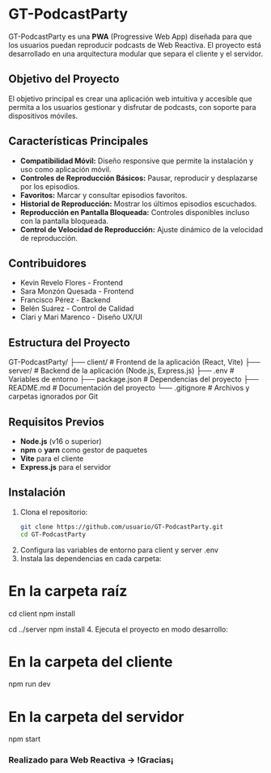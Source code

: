 # **GT-PodcastParty**

GT-PodcastParty es una **PWA** (Progressive Web App) diseñada para que los usuarios puedan reproducir podcasts de Web Reactiva. El proyecto está desarrollado en una arquitectura modular que separa el cliente y el servidor.

## **Objetivo del Proyecto**
El objetivo principal es crear una aplicación web intuitiva y accesible que permita a los usuarios gestionar y disfrutar de podcasts, con soporte para dispositivos móviles.

## **Características Principales**

- **Compatibilidad Móvil:** Diseño responsive que permite la instalación y uso como aplicación móvil.
- **Controles de Reproducción Básicos:** Pausar, reproducir y desplazarse por los episodios.
- **Favoritos:** Marcar y consultar episodios favoritos.
- **Historial de Reproducción:** Mostrar los últimos episodios escuchados.
- **Reproducción en Pantalla Bloqueada:** Controles disponibles incluso con la pantalla bloqueada.
- **Control de Velocidad de Reproducción:** Ajuste dinámico de la velocidad de reproducción.

## **Contribuidores**
- Kevin Revelo Flores - Frontend
- Sara Monzón Quesada - Frontend
- Francisco Pérez - Backend
- Belén Suárez - Control de Calidad
- Clari y Mari Marenco - Diseño UX/UI

## **Estructura del Proyecto**
GT-PodcastParty/
├── client/        # Frontend de la aplicación (React, Vite)
├── server/        # Backend de la aplicación (Node.js, Express.js)
├── .env           # Variables de entorno
├── package.json   # Dependencias del proyecto
├── README.md      # Documentación del proyecto
└── .gitignore     # Archivos y carpetas ignorados por Git

## **Requisitos Previos**

- **Node.js** (v16 o superior)
- **npm** o **yarn** como gestor de paquetes
- **Vite** para el cliente
- **Express.js** para el servidor

## **Instalación**

1. Clona el repositorio:
   ```bash
   git clone https://github.com/usuario/GT-PodcastParty.git
   cd GT-PodcastParty
2. Configura las variables de entorno para client y server .env
3. Instala las dependencias en cada carpeta:
# En la carpeta raíz
cd client
npm install

cd ../server
npm install
4. Ejecuta el proyecto en modo desarrollo:
# En la carpeta del cliente
npm run dev

# En la carpeta del servidor
npm start

### Realizado para Web Reactiva -> !Gracias¡

